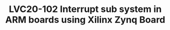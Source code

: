 ---
categories:
- lvc20
description: This session describes all layers in interrupt sub system starting from
  ARM Architecture (GIC), Interrupt sub system in Linux kernel , Interfacing of ARM
  arch. with Linux supported Interrupt sub system.
image: /assets/images/featured-images/lvc20/LVC20-102.png
session_id: LVC20-102
session_room: Linux/Android
session_slot:
  end_time: 2020-09-22 12:10
  start_time: 2020-09-22 11:45
session_speakers: []
session_track: Linux Kernel
tag: session
tags: Linux Kernel
title: LVC20-102 Interrupt sub system in ARM boards using Xilinx Zynq Board
---